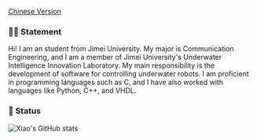 [Chinese Version](README_CN.md)

### 👨‍💻 Statement

Hi! I am an student from Jimei University. My major is Communication Engineering, and I am a member of Jimei University's Underwater Intelligence Innovation Laboratory. My main responsibility is the development of software for controlling underwater robots. I am proficient in programming languages such as C, and I have also worked with languages like Python, C++, and VHDL.

### 🚦 Status

![Xiao's GitHub stats](https://github-readme-stats.vercel.app/api?username=sfxfs&show_icons=true&theme=synthwave)
